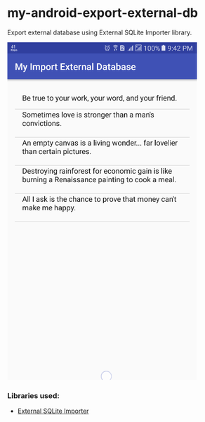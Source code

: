 # my-android-export-external-db
Export external database using External SQLite Importer library.

![Image](./app/src/main/assets/screenshot1.png)

### Libraries used:
- [External SQLite Importer](https://github.com/javahelps/externalsqliteimporter)
